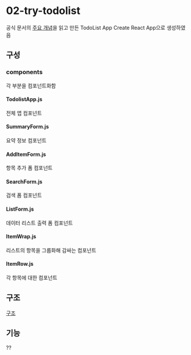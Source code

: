 # 02-try-todolist
공식 문서의 [주요 개념](https://ko.reactjs.org/docs/hello-world.html)을 읽고 만든 TodoList App
Create React App으로 생성하였음

## 구성

### components
각 부분을 컴포넌트화함 

#### TodolistApp.js
전체 앱 컴포넌트

#### SummaryForm.js
요약 정보 컴포넌트

#### AddItemForm.js
항목 추가 폼 컴포넌트

#### SearchForm.js
검색 폼 컴포넌트

#### ListForm.js
데이터 리스트 출력 폼 컴포넌트

#### ItemWrap.js
리스트의 항목을 그룹화해 감싸는 컴포넌트

#### ItemRow.js
각 항목에 대한 컴포넌트

## 구조
[구조](../img/02-readme-001.png)

## 기능
??